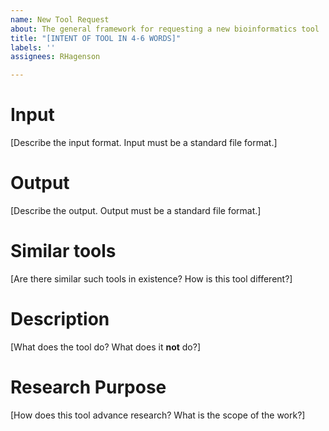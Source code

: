 ```yaml
---
name: New Tool Request
about: The general framework for requesting a new bioinformatics tool
title: "[INTENT OF TOOL IN 4-6 WORDS]"
labels: ''
assignees: RHagenson

---
```


# Input

[Describe the input format. Input must be a standard file format.]

# Output

[Describe the output. Output must be a standard file format.]

# Similar tools

[Are there similar such tools in existence? How is this tool different?]

# Description

[What does the tool do? What does it __not__ do?]

# Research Purpose

[How does this tool advance research? What is the scope of the work?]
